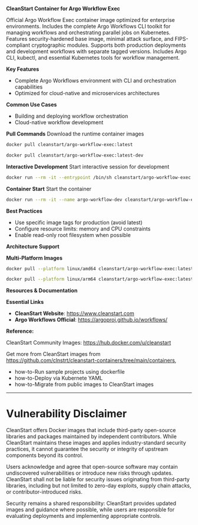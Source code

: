 **CleanStart Container for Argo Workflow Exec**

Official Argo Workflow Exec container image optimized for enterprise environments. Includes the complete Argo Workflows CLI toolkit for managing workflows and orchestrating parallel jobs on Kubernetes. Features security-hardened base image, minimal attack surface, and FIPS-compliant cryptographic modules. Supports both production deployments and development workflows with separate tagged versions. Includes Argo CLI, kubectl, and essential Kubernetes tools for workflow management.

**Key Features**
* Complete Argo Workflows environment with CLI and orchestration capabilities
* Optimized for cloud-native and microservices architectures

**Common Use Cases**
* Building and deploying workflow orchestration
* Cloud-native workflow development

**Pull Commands**
Download the runtime container images

```bash
docker pull cleanstart/argo-workflow-exec:latest
```
```bash
docker pull cleanstart/argo-workflow-exec:latest-dev
```

**Interactive Development**
Start interactive session for development

```bash
docker run --rm -it --entrypoint /bin/sh cleanstart/argo-workflow-exec:latest-dev
```

**Container Start**
Start the container
```bash
docker run --rm -it --name argo-workflow-dev cleanstart/argo-workflow-exec:latest
```

**Best Practices**
* Use specific image tags for production (avoid latest)
* Configure resource limits: memory and CPU constraints
* Enable read-only root filesystem when possible

**Architecture Support**

**Multi-Platform Images**

```bash
docker pull --platform linux/amd64 cleanstart/argo-workflow-exec:latest
```
```bash
docker pull --platform linux/arm64 cleanstart/argo-workflow-exec:latest
```

**Resources & Documentation**

**Essential Links**
* **CleanStart Website**: https://www.cleanstart.com
* **Argo Workflows Official**: https://argoproj.github.io/workflows/

**Reference:**

CleanStart Community Images: https://hub.docker.com/u/cleanstart 

Get more from CleanStart images from https://github.com/clnstrt/cleanstart-containers/tree/main/containers⁠, 

  -  how-to-Run sample projects using dockerfile 
  -  how-to-Deploy via Kubernete YAML 
  -  how-to-Migrate from public images to CleanStart images

---

# Vulnerability Disclaimer

CleanStart offers Docker images that include third-party open-source libraries and packages maintained by independent contributors. While CleanStart maintains these images and applies industry-standard security practices, it cannot guarantee the security or integrity of upstream components beyond its control.

Users acknowledge and agree that open-source software may contain undiscovered vulnerabilities or introduce new risks through updates. CleanStart shall not be liable for security issues originating from third-party libraries, including but not limited to zero-day exploits, supply chain attacks, or contributor-introduced risks.

Security remains a shared responsibility: CleanStart provides updated images and guidance where possible, while users are responsible for evaluating deployments and implementing appropriate controls.